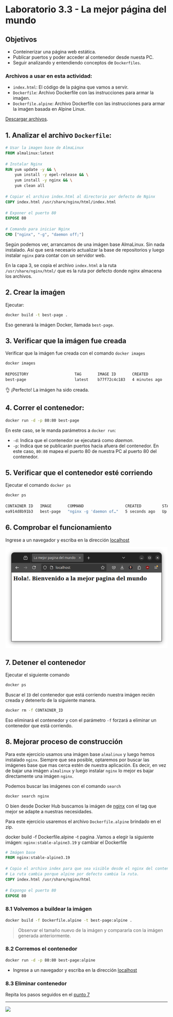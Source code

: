 # Laboratorio 3.3 - La mejor página del mundo

## Objetivos
- Conteinerizar una página web estática.
- Publicar puertos y poder acceder al contenedor desde nuesta PC.
- Seguir analizando y entendiendo conceptos de `Dockerfiles`.

### Archivos a usar en esta actividad:
- `index.html`: El código de la página que vamos a servir. 
- `Dockerfile`: Archivo Dockerfile con las instrucciones para armar la imaǵen.
- `Dockerfile.alpine`: Archivo Dockerfile con las instrucciones para armar la imaǵen basada en Alpine Linux.

<a href="./33-best-page.zip" download>Descargar archivos</a>.


## 1. Analizar el archivo `Dockerfile`:

```dockerfile
# Usar la imagen base de AlmaLinux
FROM almalinux:latest

# Instalar Nginx
RUN yum update -y && \
    yum install -y epel-release && \
    yum install -y nginx && \
    yum clean all

# Copiar el archivo index.html al directorio por defecto de Nginx
COPY index.html /usr/share/nginx/html/index.html

# Exponer el puerto 80
EXPOSE 80

# Comando para iniciar Nginx
CMD ["nginx", "-g", "daemon off;"]

```

Según podemos ver, arrancamos de una imágen base AlmaLinux. Sin nada instalado. Así que será necesario actualizar la base de repositorios y luego instalar `nginx` para contar con un servidor web.

En la capa 3, se copia el archivo `index.html` a la ruta `/usr/share/nginx/html/` que es la ruta por defecto donde nginx almacena los archivos.

## 2. Crear la imaǵen

Ejecutar:

```bash
docker build -t best-page .
```
Eso generará la imágen Docker, llamada `best-page`.

## 3. Verificar que la imágen fue creada

Verificar que la imágen fue creada con el comando `docker images`

```bash
docker images

REPOSITORY                    TAG       IMAGE ID       CREATED          SIZE
best-page                     latest    b77f72c4c183   4 minutes ago    267MB 
```

:ok_hand: ¡Perfecto! La imágen ha sido creada.

## 4. Correr el contenedor:

```bash
docker run -d -p 80:80 best-page
```

En este caso, se le manda parámetros a `docker run`:
- `-d`: Indica que el contenedor se ejecutará como *daemon*.
- `-p`: Indica que se publicarán puertos hacia afuera del contenedor. En este caso, `80:80` mapea el puerto 80 de nuestra PC al puerto 80 del contenedor.

## 5. Verificar que el contenedor esté corriendo

Ejecutar el comando `docker ps`

```bash
docker ps

CONTAINER ID   IMAGE       COMMAND                  CREATED         STATUS         PORTS                               NAMES
ea914d8b91b3   best-page   "nginx -g 'daemon of…"   5 seconds ago   Up 5 seconds   0.0.0.0:80->80/tcp, :::80->80/tcp   funny_elgamal
```

## 6. Comprobar el funcionamiento

Ingrese a un navegador y escriba en la dirección [localhost](http://localhost)

![](./screenshot.png)

## 7. Detener el contenedor

Ejecutar el siguiente comando

```bash
docker ps
```

Buscar el `ID` del contenedor que está corriendo nuestra imágen recién creada y detenerlo de la siguiente manera.

```bash
docker rm -f CONTAINER_ID
```

Eso eliminará el contenedor y con el parámetro `-f` forzará a eliminar un contenedor que está corriendo.

## 8. Mejorar proceso de construcción

Para este ejercicio usamos una imágen base `almalinux` y luego hemos instalado `nginx`. Siempre que sea posible, optaremos por buscar las imágenes base que mas cerca estén de nuestra aplicación. Es decir, en vez de bajar una imágen `almalinux` y luego instalar `nginx` lo mejor es bajar directamente una imágen `nginx`.

Podemos buscar las imágenes con el comando `search`

```bash
docker search nginx
```

O bien desde Docker Hub buscamos la imágen de <a href="https://hub.docker.com/_/nginx" target="_blank">nginx</a> con el tag que mejor se adapte a nuestras necesidades.

Para este ejercicio usaremos el archivo `Dockerfile.alpine` brindado en el zip.



docker build -f Dockerfile.alpine -t pagina .Vamos a elegir la siguiente imágen: `nginx:stable-alpine3.19` y cambiar el Dockerfile

```dockerfile
# Imágen base
FROM nginx:stable-alpine3.19

# Copio el archivo index para que sea visible desde el nginx del contenedor
# La ruta cambia porque alpine por defecto cambia la ruta.
COPY index.html /usr/share/nginx/html

# Expongo el puerto 80
EXPOSE 80

```



### 8.1 Volvemos a buildear la imágen

```bash
docker build -f Dockerfile.alpine -t best-page:alpine .
```

>Observar el tamaño nuevo de la imágen y compararla con la imágen generada anteriormente.

### 8.2 Corremos el contenedor

```bash
docker run -d -p 80:80 best-page:alpine
```

- Ingrese a un navegador y escriba en la dirección [localhost](http://localhost)

### 8.3 Eliminar contenedor

Repita los pasos seguidos en el [punto 7](#7-detener-el-contenedor)


---------------

![](../../img/footer.svg)
